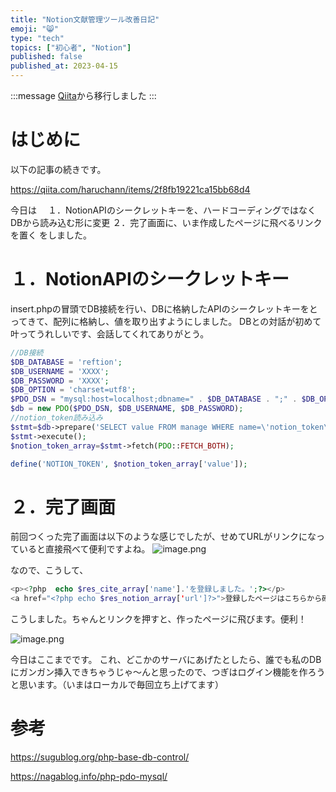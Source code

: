 ```yaml
---
title: "Notion文献管理ツール改善日記"
emoji: "😸"
type: "tech"
topics: ["初心者", "Notion"] 
published: false
published_at: 2023-04-15
---
```


:::message
[Qiita](https://qiita.com/haru0u0)から移行しました
:::

# はじめに

以下の記事の続きです。

https://qiita.com/haruchann/items/2f8fb19221ca15bb68d4

今日は　
１．NotionAPIのシークレットキーを、ハードコーディングではなくDBから読み込む形に変更
２．完了画面に、いま作成したページに飛べるリンクを置く
をしました。

# １．NotionAPIのシークレットキー
insert.phpの冒頭でDB接続を行い、DBに格納したAPIのシークレットキーをとってきて、配列に格納し、値を取り出すようにしました。
DBとの対話が初めて叶ってうれしいです、会話してくれてありがとう。

~~~php
//DB接続
$DB_DATABASE = 'reftion';
$DB_USERNAME = 'XXXX';
$DB_PASSWORD = 'XXXX';
$DB_OPTION = 'charset=utf8';
$PDO_DSN = "mysql:host=localhost;dbname=" . $DB_DATABASE . ";" . $DB_OPTION;
$db = new PDO($PDO_DSN, $DB_USERNAME, $DB_PASSWORD);
//notion_token読み込み
$stmt=$db->prepare('SELECT value FROM manage WHERE name=\'notion_token\';');
$stmt->execute();
$notion_token_array=$stmt->fetch(PDO::FETCH_BOTH);

define('NOTION_TOKEN', $notion_token_array['value']);
~~~

# ２．完了画面
前回つくった完了画面は以下のような感じでしたが、せめてURLがリンクになっていると直接飛べて便利ですよね。
![image.png](https://qiita-image-store.s3.ap-northeast-1.amazonaws.com/0/2779337/7a0f6c73-c429-80c2-87f1-f50d838122e9.png)

なので、こうして、
~~~php
<p><?php  echo $res_cite_array['name'].'を登録しました。';?></p>
<a href="<?php echo $res_notion_array['url']?>">登録したページはこちらから確認してください。</a> 
~~~

こうしました。ちゃんとリンクを押すと、作ったページに飛びます。便利！

![image.png](https://qiita-image-store.s3.ap-northeast-1.amazonaws.com/0/2779337/eb56b311-8a1b-f038-9a97-bd427d613e91.png)

今日はここまでです。
これ、どこかのサーバにあげたとしたら、誰でも私のDBにガンガン挿入できちゃうじゃ～んと思ったので、つぎはログイン機能を作ろうと思います。（いまはローカルで毎回立ち上げてます）

# 参考
https://sugublog.org/php-base-db-control/

https://nagablog.info/php-pdo-mysql/

